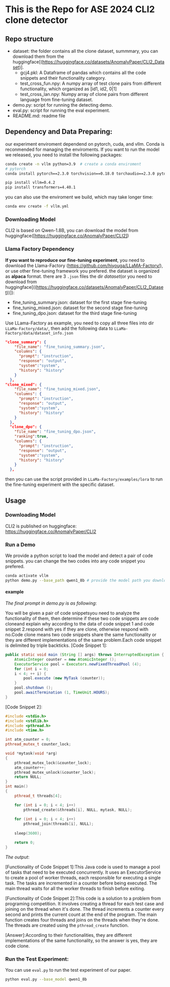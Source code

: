 # This is the Repo for ASE 2024 CLI2 clone detector

## Repo structure
- dataset: the folder contains all the clone dataset, summmary, you can download them from the huggingface[(https://huggingface.co/datasets/AnomalyPaper/CLI2_Dataset)].
  - gcj4.pkl: A Dataframe of pandas which contains all the code snippets and their functionality category.
  - test_cross_fun.npy: A numpy array of test clone pairs from different functionality, which organized as [id1, id2, 0|1]
  - test_cross_lan.npy: Numpy array of clone pairs from different language from fine-tuning dataset.
- demo.py: script for running the detecting demo.
- eval.py: script for running the eval experiment.
- README.md: readme file

## Dependency and Data Preparing:
our experiment enviroment dependend on pytorch, cuda, and vllm. Conda is reconmended for managing the enviroments. If you want to run the model we released, you need to install the following packages:
```bash
conda create -n vllm python=3.9  # create a conda enviroment
# pytorch
conda install pytorch==2.3.0 torchvision==0.18.0 torchaudio==2.3.0 pytorch-cuda=12.1 -c pytorch -c nvidia

pip install vllm=0.4.2
pip install transformers=4.40.1
```
you can also use the enviroment we build, which may take longer time:
```bash
conda env create -f vllm.yml 
```
### Downloading Model
CLI2 is based on Qwen-1.8B, you can download the model from huggingface([https://huggingface.co/AnomalyPaper/CLI2])

### Llama Factory Dependency
**If you want to reproduce our fine-tuning experiment**, you need to download the Llama-Factory (https://github.com/hiyouga/LLaMA-Factory/), or use other fine-tuning framework you prefered.
the dataset is organized as **alpaca** format.
there are 3 `.json` files the dir *dataset*(or you need to download from huggingface[((https://huggingface.co/datasets/AnomalyPaper/CLI2_Dataset))]):
- fine_tuning_summary.json: dataset for the first stage fine-tuning
- fine_tuning_mixed.json: dataset for the second stage fine-tuning
- fine_tuning_dpo.json: dataset for the third stage fine-tuning

Use LLama-Factory as example, you need to copy all three files into dir `LLaMa-Factory/data/`, then add the following data to 
`LLaMa-Factory/data/dataset_info.json`
```json
"clone_summary": {
    "file_name": "fine_tuning_summary.json",
    "columns": {
      "prompt": "instruction",
      "response": "output",
      "system":"system",
      "history": "history"
    }
  },
"clone_mixed": {
    "file_name": "fine_tuning_mixed.json",
    "columns": {
      "prompt": "instruction",
      "response": "output",
      "system":"system",
      "history": "history"
    }
  },
  "clone_dpo": {
    "file_name": "fine_tuning_dpo.json",
    "ranking":true,
    "columns": {
      "prompt": "instruction",
      "response": "output",
      "system":"system",
      "history": "history"
    }
  },
```
then you can use the script provided in `LLaMa-Factory/examples/lora` to run the fine-tuning experiment with the specific dataset.

## Usage

### Downloading Model
CLI2 is published on huggingface: https://huggingface.co/AnomalyPaper/CLI2

### Run a Demo
We provide a python script to load the model and detect a pair of code snippets. you can change the two codes into any code snippet you prefered.
```bash
conda activate vllm
python demo.py --base_path qwen1_8b # provide the model path you downloaded.
```

#### example
*The final prompt in demo.py is as following*:

You will be given a pair of code snippetsyou need to analyze the functionality of them, then determine if these two code snippets are code cloneand explain why according to the data of code snippet 1 and code snippet 2.respond with yes if they are clone, otherwise respond with no.Code clone means two code snippets share the same functionality or they are different implementations of the same problem.Each code snippet is delimited by triple backticks.
[Code Snippet 1]: 
```java
public static void main (String [] args) throws InterruptedException {
    AtomicInteger counter = new AtomicInteger ();
    ExecutorService pool = Executors.newFixedThreadPool (4);
    for (int i = 0;
    i < 4; ++ i) {
        pool.execute (new MyTask (counter));
    }
    pool.shutdown ();
    pool.awaitTermination (1, TimeUnit.HOURS);
}
```
[Code Snippet 2]: 
```cpp
#include <stdio.h> 
#include <stdlib.h> 
#include <pthread.h> 
#include <time.h>  

int atm_counter = 0;
pthread_mutex_t counter_lock;

void *mytask(void *arg) 
{
    pthread_mutex_lock(&counter_lock); 
    atm_counter++;
    pthread_mutex_unlock(&counter_lock); 
    return NULL; 
}
int main()
{
    pthread_t threads[4];

    for (int i = 0; i < 4; i++)
        pthread_create(&threads[i], NULL, mytask, NULL);
  
    for (int i = 0; i < 4; i++)
        pthread_join(threads[i], NULL);
 
    sleep(3600);

    return 0;
}
```

*The output*:

[Functionality of Code Snippet 1]:This Java code is used to manage a pool of tasks that need to be executed concurrently. It uses an ExecutorService to create a pool of worker threads, each responsible for executing a single task. The tasks are incremented in a counter before being executed. The main thread waits for all the worker threads to finish before exiting.

[Functionality of Code Snippet 2]:This code is a solution to a problem from programing competition. It involves creating a thread for each test case and joining on the thread when it's done. The thread increments a counter every second and prints the current count at the end of the program. The main function creates four threads and joins on the threads when they're done. The threads are created using the `pthread_create` function.

[Answer]:According to their functionalities, they are different implementations of the same functionality, so the answer is yes, they are code clone.


### Run the Test Experiment:
You can use `eval.py` to run the test experiment of our paper.
```bash
python eval.py --base_model qwen1_8b
```
